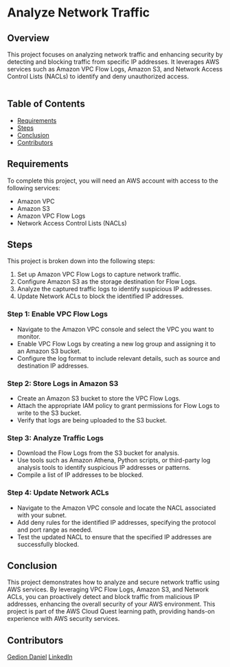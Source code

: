 # Analyze Network Traffic

## Overview

This project focuses on analyzing network traffic and enhancing security by detecting and blocking traffic from specific IP addresses. It leverages AWS services such as Amazon VPC Flow Logs, Amazon S3, and Network Access Control Lists (NACLs) to identify and deny unauthorized access.

<p align="center">
  <img src="../../Images/project-3-architecture-diagram.png" alt="" style="display: block; margin: auto;" />
</p>

## Table of Contents

- [Requirements](#requirements)
- [Steps](#steps)
- [Conclusion](#conclusion)
- [Contributors](#contributors)

## Requirements

To complete this project, you will need an AWS account with access to the following services:

- Amazon VPC
- Amazon S3
- Amazon VPC Flow Logs
- Network Access Control Lists (NACLs)

## Steps

This project is broken down into the following steps:

1. Set up Amazon VPC Flow Logs to capture network traffic.
2. Configure Amazon S3 as the storage destination for Flow Logs.
3. Analyze the captured traffic logs to identify suspicious IP addresses.
4. Update Network ACLs to block the identified IP addresses.

### Step 1: Enable VPC Flow Logs

- Navigate to the Amazon VPC console and select the VPC you want to monitor.
- Enable VPC Flow Logs by creating a new log group and assigning it to an Amazon S3 bucket.
- Configure the log format to include relevant details, such as source and destination IP addresses.

### Step 2: Store Logs in Amazon S3

- Create an Amazon S3 bucket to store the VPC Flow Logs.
- Attach the appropriate IAM policy to grant permissions for Flow Logs to write to the S3 bucket.
- Verify that logs are being uploaded to the S3 bucket.

### Step 3: Analyze Traffic Logs

- Download the Flow Logs from the S3 bucket for analysis.
- Use tools such as Amazon Athena, Python scripts, or third-party log analysis tools to identify suspicious IP addresses or patterns.
- Compile a list of IP addresses to be blocked.

### Step 4: Update Network ACLs

- Navigate to the Amazon VPC console and locate the NACL associated with your subnet.
- Add deny rules for the identified IP addresses, specifying the protocol and port range as needed.
- Test the updated NACL to ensure that the specified IP addresses are successfully blocked.

## Conclusion

This project demonstrates how to analyze and secure network traffic using AWS services. By leveraging VPC Flow Logs, Amazon S3, and Network ACLs, you can proactively detect and block traffic from malicious IP addresses, enhancing the overall security of your AWS environment. This project is part of the AWS Cloud Quest learning path, providing hands-on experience with AWS security services.

## Contributors

[Gedion Daniel](https://gediondaniel.dev/)
[LinkedIn](https://www.linkedin.com/in/gedion-daniel-760ba6280/)
